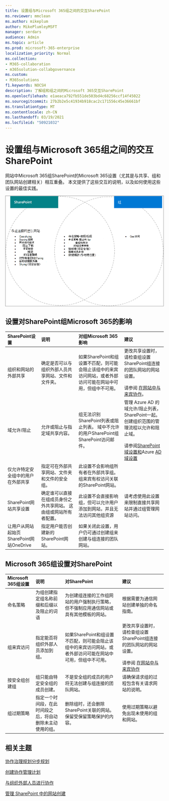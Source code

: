 ```yaml
---
title: 设置组与Microsoft 365组之间的交互SharePoint
ms.reviewer: mmclean
ms.author: mikeplum
author: MikePlumleyMSFT
manager: serdars
audience: Admin
ms.topic: article
ms.prod: microsoft-365-enterprise
localization_priority: Normal
ms.collection:
- M365-collaboration
- m365solution-collabgovernance
ms.custom:
- M365solutions
f1.keywords: NOCSH
description: 了解组和组之间的Microsoft 365交互SharePoint
ms.openlocfilehash: e1aeaca792fb551de503bd4c68256ccf14f45022
ms.sourcegitcommit: 27b2b2e5c41934b918cac2c171556c45e36661bf
ms.translationtype: MT
ms.contentlocale: zh-CN
ms.lasthandoff: 03/19/2021
ms.locfileid: "50921032"
---
```

# <a name="settings-interactions-between-microsoft-365-groups-and-sharepoint"></a>设置组与Microsoft 365组之间的交互SharePoint

网站中Microsoft 365组SharePoint的Microsoft 365设置（尤其是与共享、组和团队网站创建相关）相互重叠。 本文提供了这些交互的说明，以及如何使用这些设置的最佳实践。

![维恩图SharePoint、Yammer和组功能](../media/groups-sharepoint-venn.png)

## <a name="the-effects-of-sharepoint-settings-on-microsoft-365-groups"></a>设置对SharePoint组Microsoft 365的影响

|SharePoint设置|说明|对组Microsoft 365影响|建议|
|:-----------------|:----------|:-----------------------------|:-------------|
|组织和网站的外部共享|确定是否可以与组织外部人员共享网站、文件和文件夹。|如果SharePoint和组设置不匹配，则可能会阻止该组中的来宾访问网站，或者外部访问可能在网站中可用，但组中不可用。|更改共享设置时，请检查组设置SharePoint组连接的团队网站的网站设置。<br><br>请参阅 [在网站中与来宾协作](./collaborate-in-site.md)。|
|域允许/阻止|允许或阻止与指定域共享内容。|组无法识别SharePoint列表或阻止列表。 域中不允许的用户SharePoint组SharePoint访问邮件。|管理 Azure AD 的域允许/阻止列表，SharePoint一起。 创建组织范围的管理流程以允许和阻止域。<br><br>请参阅[SharePoint域设置和](/sharepoint/restricted-domains-sharing)Azure [AD 域设置](/azure/active-directory/b2b/allow-deny-list)|
|仅允许特定安全组中的用户在外部共享|指定可在外部共享网站、文件夹和文件的安全组。|此设置不会影响组所有者在外部共享组。 组来宾有权访问关联的SharePoint网站。||
|SharePoint网站共享设置|确定谁可以直接在组成员身份之外共享网站。 这由组或网站所有者配置。|此设置不会直接影响组，但可以允许用户添加到网站，并且无法访问其他组资源|请考虑使用此设置来限制直接共享网站并通过组管理网站访问。|
|让用户从网站起始页SharePoint网站OneDrive|指定用户能否创建新的SharePoint网站。|如果关闭此设置，用户仍可通过创建组来创建与组连接的团队网站。||

## <a name="the-effects-of-microsoft-365-groups-setting-on-sharepoint"></a>Microsoft 365组设置对SharePoint

|Microsoft 365组设置|说明|对SharePoint|建议|
|:---------------------------|:----------|:-------------------|:-------------|
|命名策略|为组创建指定组名称前缀和后缀以及阻止的词语|为创建组连接的工作组网站的用户强制执行策略，但不强制应用通信网站或具有其他模板的网站。|根据需要为通信网站创建单独的命名指南。|
|组来宾访问|指定能否将组织外部人员添加到组。|如果SharePoint和组设置不匹配，则可能会阻止该组中的来宾访问网站，或者外部访问可能在网站中可用，但组中不可用。|更改共享设置时，请检查组设置SharePoint组连接的团队网站的网站设置。<br><br>请参阅 [在网站中与来宾协作](./collaborate-in-site.md)|
|按安全组创建组|组只能由特定安全组的成员创建。|不是安全组的成员的用户将无法创建与组连接的团队网站。|请确保请求组的过程包含有关请求网站的说明。|
|组过期策略|指定一个时间段，在此时间段之后，将自动删除未主动使用的组。|删除组时，还会删除SharePoint关联的网站。 保留受保留策略保护的内容。|使用过期策略以避免出现未使用的组和网站。|

## <a name="related-topics"></a>相关主题

[协作治理规划分步规划](collaboration-governance-overview.md#collaboration-governance-planning-step-by-step)

[创建协作管理计划](collaboration-governance-first.md)

[与组织外部人员进行协作](./collaborate-with-people-outside-your-organization.md)

[管理 SharePoint 中的网站创建](/sharepoint/manage-site-creation)